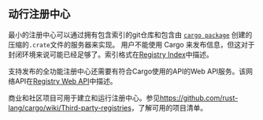 ## 动行注册中心

最小的注册中心可以通过拥有包含索引的git仓库和包含由 [`cargo package`] 创建的压缩的`.crate`文件的服务器来实现。
用户不能使用 Cargo 来发布信息，但这对于封闭环境来说可能已经足够了。索引格式在[Registry Index]中描述。

支持发布的全功能注册中心还需要有符合Cargo使用的API的Web API服务。该网络API在[Registry Web API]中描述。

商业和社区项目可用于建立和运行注册中心。参见<https://github.com/rust-lang/cargo/wiki/Third-party-registries>，了解可用的项目清单。

[Registry Web API]: registry-web-api.md
[Registry Index]: registry-index.md
[`cargo publish`]: ../commands/cargo-publish.md
[`cargo package`]: ../commands/cargo-package.md
